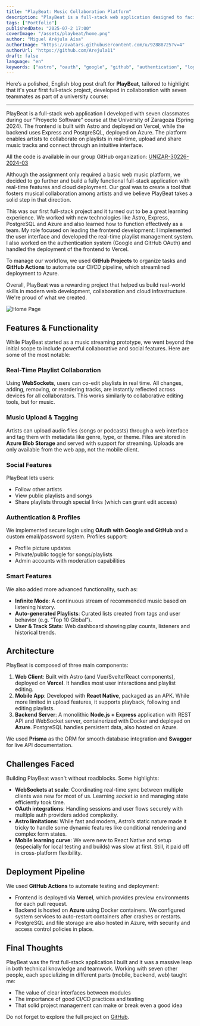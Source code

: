 ```yaml
---
title: "PlayBeat: Music Collaboration Platform"
description: "PlayBeat is a full-stack web application designed to facilitate music collaboration among artists. Built with Astro, Express, PostgreSQL and Azure. It offers features like real-time playlist management, upload and sharing of music files and a user-friendly interface for artists to connect and collaborate."
tags: ["Portfolio"]
publishedDate: "2025-07-2 17:00"
coverImage: "/assets/playbeat/home.png"
author: "Miguel Aréjula Aísa"
authorImage: "https://avatars.githubusercontent.com/u/92888725?v=4"
authorUrl: "https://github.com/Arejula11"
draft: false
language: "en"
keywords: ["astro", "oauth", "google", "github", "authentication", "login", "portfolio", "playbeat", "music", "web development", "web app", "full stack", "astro framework", "node.js", "express", "api", "music collaboration", "playlist management", "postgresql", "azure", "real-time", "file upload", "sharing", "user interface", "artists"]
---
```


Here’s a polished, English blog post draft for **PlayBeat**, tailored to highlight that it's your first full‑stack project, developed in collaboration with seven teammates as part of a university course:

---


PlayBeat is a full-stack web application I developed with seven classmates during our “Proyecto Software” course at the University of Zaragoza (Spring 2024). The frontend is built with Astro and deployed on Vercel, while the backend uses Express and PostgreSQL, deployed on Azure. The platform enables artists to collaborate on playlists in real-time, upload and share music tracks and connect through an intuitive interface.

All the code is available in our group GitHub organization: [UNIZAR-30226-2024-03](https://github.com/UNIZAR-30226-2024-03)

Although the assignment only required a basic web music platform, we decided to go further and build a fully functional full-stack application with real-time features and cloud deployment. Our goal was to create a tool that fosters musical collaboration among artists and we believe PlayBeat takes a solid step in that direction.

This was our first full-stack project and it turned out to be a great learning experience. We worked with new technologies like Astro, Express, PostgreSQL and Azure and also learned how to function effectively as a team. My role focused on leading the frontend development: I implemented the user interface and developed the real-time playlist management system. I also worked on the authentication system (Google and GitHub OAuth) and handled the deployment of the frontend to Vercel.

To manage our workflow, we used **GitHub Projects** to organize tasks and **GitHub Actions** to automate our CI/CD pipeline, which streamlined deployment to Azure. 

Overall, PlayBeat was a rewarding project that helped us build real-world skills in modern web development, collaboration and cloud infrastructure. We're proud of what we created.

![Home Page](/assets/playbeat/webImg.png)

##  Features & Functionality

While PlayBeat started as a music streaming prototype, we went beyond the initial scope to include powerful collaborative and social features. Here are some of the most notable:

###  Real-Time Playlist Collaboration

Using **WebSockets**, users can co-edit playlists in real time. All changes, adding, removing, or reordering tracks, are instantly reflected across devices for all collaborators. This works similarly to collaborative editing tools, but for music.

###  Music Upload & Tagging

Artists can upload audio files (songs or podcasts) through a web interface and tag them with metadata like genre, type, or theme. Files are stored in **Azure Blob Storage** and served with support for streaming. Uploads are only available from the web app, not the mobile client.

###  Social Features

PlayBeat lets users:

* Follow other artists
* View public playlists and songs
* Share playlists through special links (which can grant edit access)

###  Authentication & Profiles

We implemented secure login using **OAuth with Google and GitHub** and a custom email/password system. Profiles support:

* Profile picture updates
* Private/public toggle for songs/playlists
* Admin accounts with moderation capabilities

###  Smart Features

We also added more advanced functionality, such as:

* **Infinite Mode**: A continuous stream of recommended music based on listening history.
* **Auto-generated Playlists**: Curated lists created from tags and user behavior (e.g. “Top 10 Global”).
* **User & Track Stats**: Web dashboard showing play counts, listeners and historical trends.


##  Architecture

PlayBeat is composed of three main components:

1. **Web Client**: Built with Astro (and Vue/Svelte/React components), deployed on **Vercel**. It handles most user interactions and playlist editing.
2. **Mobile App**: Developed with **React Native**, packaged as an APK. While more limited in upload features, it supports playback, following and editing playlists.
3. **Backend Server**: A monolithic **Node.js + Express** application with REST API and WebSocket server, containerized with Docker and deployed on **Azure**. PostgreSQL handles persistent data, also hosted on Azure.

We used **Prisma** as the ORM for smooth database integration and **Swagger** for live API documentation.


##  Challenges Faced

Building PlayBeat wasn't without roadblocks. Some highlights:

* **WebSockets at scale**: Coordinating real-time sync between multiple clients was new for most of us. Learning *socket.io* and managing state efficiently took time.
* **OAuth integrations**: Handling sessions and user flows securely with multiple auth providers added complexity.
* **Astro limitations**: While fast and modern, Astro’s static nature made it tricky to handle some dynamic features like conditional rendering and complex form states.
* **Mobile learning curve**: We were new to React Native and setup (especially for local testing and builds) was slow at first. Still, it paid off in cross-platform flexibility.


## Deployment Pipeline

We used **GitHub Actions** to automate testing and deployment:

* Frontend is deployed via **Vercel**, which provides preview environments for each pull request.
* Backend is hosted on **Azure** using Docker containers. We configured system services to auto-restart containers after crashes or restarts.
* PostgreSQL and file storage are also hosted in Azure, with security and access control policies in place.


## Final Thoughts

PlayBeat was the first full-stack application I built and it was a massive leap in both technical knowledge and teamwork. Working with seven other people, each specializing in different parts (mobile, backend, web) taught me:

* The value of clear interfaces between modules
* The importance of good CI/CD practices and testing
* That solid project management can make or break even a good idea

Do not forget to explore the full project on [GitHub](https://github.com/UNIZAR-30226-2024-03).

